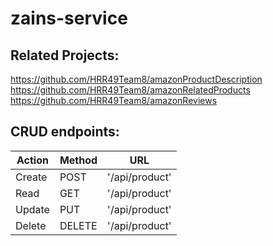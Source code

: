 # zains-service


## Related Projects:
 https://github.com/HRR49Team8/amazonProductDescription
 https://github.com/HRR49Team8/amazonRelatedProducts
 https://github.com/HRR49Team8/amazonReviews


## CRUD endpoints:
 | Action | Method | URL           |
 | -------| -------| --------------|
 | Create | POST   | '/api/product'|
 | Read   | GET    | '/api/product'|
 | Update | PUT    | '/api/product'|
 | Delete | DELETE | '/api/product'|